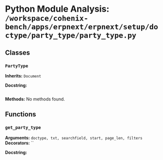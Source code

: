 # Python Module Analysis: `/workspace/cohenix-bench/apps/erpnext/erpnext/setup/doctype/party_type/party_type.py`

## Classes

### `PartyType`
**Inherits:** `Document`


**Docstring:**
```

```

**Methods:**
No methods found.




## Functions

### `get_party_type`
**Arguments:** `doctype, txt, searchfield, start, page_len, filters`
**Decorators:** ``

**Docstring:**
```

```

